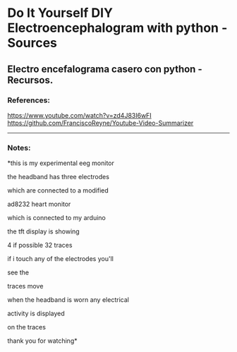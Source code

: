 # Do It Yourself DIY Electroencephalogram with python - Sources

## Electro encefalograma casero con python - Recursos.

### References:

https://www.youtube.com/watch?v=zd4J83I6wFI
https://github.com/FranciscoReyne/Youtube-Video-Summarizer

---

### Notes:

*this is my experimental eeg monitor

the headband has three electrodes

which are connected to a modified

ad8232 heart monitor

which is connected to my arduino

the tft display is showing

4 if possible 32 traces

if i touch any of the electrodes you'll

see the

traces move

when the headband is worn any electrical

activity is displayed

on the traces

thank you for watching*
